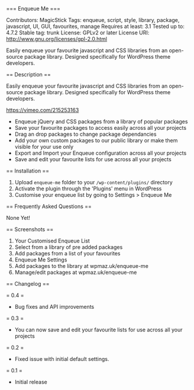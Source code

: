 === Enqueue Me ===

Contributors: MagicStick
Tags: enqueue, script, style, library, package, javascript, UI, GUI, favourites, manage
Requires at least: 3.1
Tested up to: 4.7.2
Stable tag: trunk
License: GPLv2 or later
License URI: http://www.gnu.org/licenses/gpl-2.0.html

Easily enqueue your favourite javascript and CSS libraries from an open-source package library. Designed specifically for WordPress theme developers.

== Description ==

Easily enqueue your favourite javascript and CSS libraries from an open-source package library. Designed specifically for WordPress theme developers.

https://vimeo.com/215253163

*   Enqueue jQuery and CSS packages from a library of popular packages
*	Save your favourite packages to access easily across all your projects
*	Drag an drop packages to change package dependancies
*	Add your own custom packages to our public library or make them visible for your use only
*	Export and Import your Enqueue configuration across all your projects
*	Save and edit your favourite lists for use across all your projects

== Installation ==

1. Upload `enqueue-me` folder to your `/wp-content/plugins/` directory
2. Activate the plugin through the 'Plugins' menu in WordPress
3. Customise your enqueue list by going to Settings > Enqueue Me

== Frequently Asked Questions ==

None Yet!

== Screenshots ==

1. Your Customised Enqueue List
2. Select from a library of pre added packages
3. Add packages from a list of your favourites
4. Enqueue Me Settings
5. Add packages to the library at wpmaz.uk/enqueue-me
6. Manage/edit packages at wpmaz.uk/enqueue-me

== Changelog ==

= 0.4 =
* Bug fixes and API improvements

= 0.3 =
* You can now save and edit your favourite lists for use across all your projects

= 0.2 =
* Fixed issue with initial default settings.

= 0.1 =
*  Initial release
